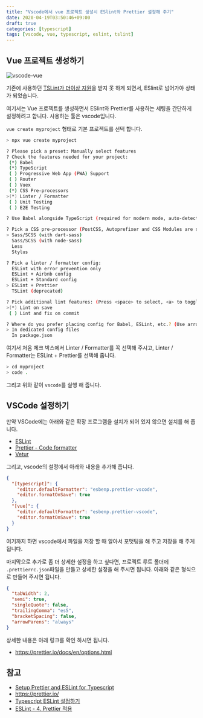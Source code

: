 ```yaml
---
title: "Vscode에서 vue 프로젝트 생성시 ESlint와 Prettier 설정해 주기"
date: 2020-04-19T03:50:46+09:00
draft: true
categories: [typescript]
tags: [vscode, vue, typescript, eslint, tslint]
---
```


## Vue 프로젝트 생성하기

![vscode-vue](/img/2020-04-19-vue-typescript-eslint/vscode-vue.jpg)

기존에 사용하던 [TSLint가 더이상 지원](https://www.npmjs.com/package/tslint)을 받지 못 하게 되면서, ESlint로 넘어가야 상태가 되었습니다.
<!--more-->
여기서는 Vue 프로젝트를 생성하면서 ESlint와 Prettier를 사용하는 세팅을 간단하게 설정하려고 합니다. 사용하는 툴은 vscode입니다.

`vue create myproject` 형태로 기본 프로젝트를 선택 합니다.

```bash {hl_lines=[11,18,27,31]}
> npx vue create myproject

? Please pick a preset: Manually select features
? Check the features needed for your project:
 (*) Babel
 (*) TypeScript
 ( ) Progressive Web App (PWA) Support
 ( ) Router
 ( ) Vuex
 (*) CSS Pre-processors
>(*) Linter / Formatter
 ( ) Unit Testing
 ( ) E2E Testing     

? Use Babel alongside TypeScript (required for modern mode, auto-detected polyfills, transpiling JSX)? (Y/n) Y 

? Pick a CSS pre-processor (PostCSS, Autoprefixer and CSS Modules are supported by default):
> Sass/SCSS (with dart-sass)
  Sass/SCSS (with node-sass)
  Less
  Stylus      

? Pick a linter / formatter config:
  ESLint with error prevention only
  ESLint + Airbnb config
  ESLint + Standard config
> ESLint + Prettier
  TSLint (deprecated)    

? Pick additional lint features: (Press <space> to select, <a> to toggle all, <i> to invert selection)
>(*) Lint on save
 ( ) Lint and fix on commit 

? Where do you prefer placing config for Babel, ESLint, etc.? (Use arrow keys)
> In dedicated config files
  In package.json                  
```

여기서 처음 체크 박스에서 Linter / Formatter를 꼭 선택해 주시고, Linter / Formatter는 ESLint + Prettier를 선택해 줍니다.

```bash
> cd myproject
> code .
```
그리고 위와 같이 `vscode`를 실행 해 줍니다.

## VSCode 설정하기

만약 VSCode에는 아래와 같은 확장 프로그램을 설치가 되어 있지 않으면 설치를 해 줍니다.

-   [ESLint](https://marketplace.visualstudio.com/items?itemName=dbaeumer.vscode-eslint)
-   [Prettier - Code formatter](https://marketplace.visualstudio.com/items?itemName=esbenp.prettier-vscode)
-   [Vetur](https://marketplace.visualstudio.com/items?itemName=octref.vetur)



그리고, vscode의 설정에서 아래와 내용을 추가해 줍니다.

```json
{
  "[typescript]": {
    "editor.defaultFormatter": "esbenp.prettier-vscode",
    "editor.formatOnSave": true
  },
  "[vue]": {
    "editor.defaultFormatter": "esbenp.prettier-vscode",
    "editor.formatOnSave": true
  }
}
```

여기까지 하면 vscode에서 파일을 저장 할 때 알아서 포맷팅을 해 주고 저장을 해 주게 됩니다.

마지막으로 추가로 좀 더 상세한 설정을 하고 싶다면, 프로젝트 루트 폴더에 `.prettierrc.json`파일을 만들고 상세한 설정을 해 주시면 됩니다. 아래와 같은 형식으로 만들어 주시면 됩니다.

```json
{
  "tabWidth": 2,
  "semi": true,
  "singleQuote": false,
  "trailingComma": "es5",
  "bracketSpacing": false,
  "arrowParens": "always"
}
```

상세한 내용은 아래 링크를 확인 하시면 됩니다.

* https://prettier.io/docs/en/options.html



## 참고

* [Setup Prettier and ESLint for Typescript](https://www.anthonygonzales.dev/blog/setup-eslint-prettier-with-typescript.html)
* https://prettier.io/
* [Typescript ESLint 설정하기](https://velog.io/@kyusung/eslint-config-3)
* [ESLint - 4. Prettier 적용](https://velog.io/@kyusung/eslint-config-4)






